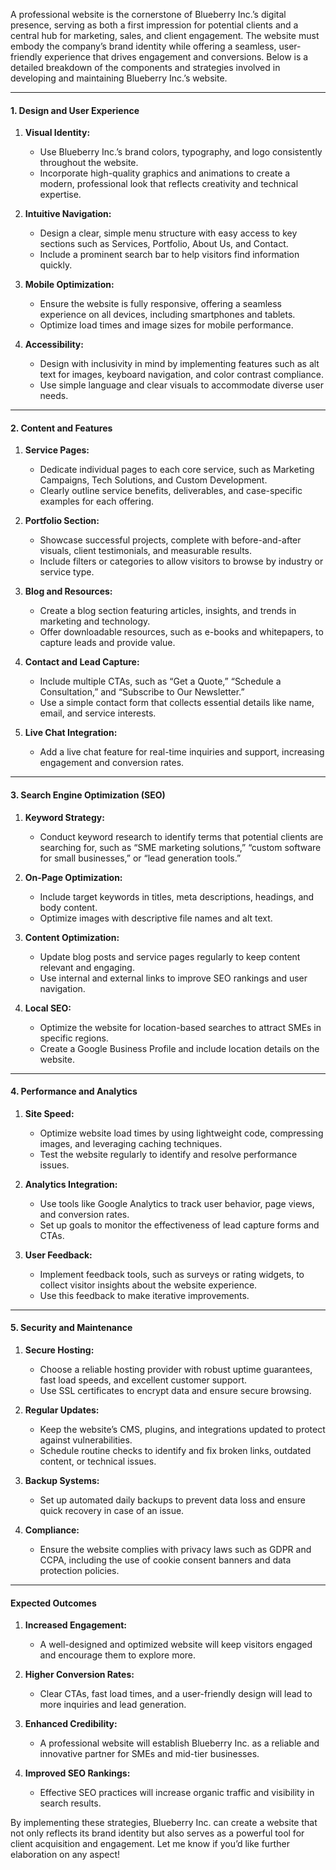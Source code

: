 
A professional website is the cornerstone of Blueberry Inc.’s digital presence, serving as both a first impression for potential clients and a central hub for marketing, sales, and client engagement. The website must embody the company’s brand identity while offering a seamless, user-friendly experience that drives engagement and conversions. Below is a detailed breakdown of the components and strategies involved in developing and maintaining Blueberry Inc.’s website.

---

#### **1. Design and User Experience**

1. **Visual Identity:**
    
    - Use Blueberry Inc.’s brand colors, typography, and logo consistently throughout the website.
    - Incorporate high-quality graphics and animations to create a modern, professional look that reflects creativity and technical expertise.
2. **Intuitive Navigation:**
    
    - Design a clear, simple menu structure with easy access to key sections such as Services, Portfolio, About Us, and Contact.
    - Include a prominent search bar to help visitors find information quickly.
3. **Mobile Optimization:**
    
    - Ensure the website is fully responsive, offering a seamless experience on all devices, including smartphones and tablets.
    - Optimize load times and image sizes for mobile performance.
4. **Accessibility:**
    
    - Design with inclusivity in mind by implementing features such as alt text for images, keyboard navigation, and color contrast compliance.
    - Use simple language and clear visuals to accommodate diverse user needs.

---

#### **2. Content and Features**

1. **Service Pages:**
    
    - Dedicate individual pages to each core service, such as Marketing Campaigns, Tech Solutions, and Custom Development.
    - Clearly outline service benefits, deliverables, and case-specific examples for each offering.
2. **Portfolio Section:**
    
    - Showcase successful projects, complete with before-and-after visuals, client testimonials, and measurable results.
    - Include filters or categories to allow visitors to browse by industry or service type.
3. **Blog and Resources:**
    
    - Create a blog section featuring articles, insights, and trends in marketing and technology.
    - Offer downloadable resources, such as e-books and whitepapers, to capture leads and provide value.
4. **Contact and Lead Capture:**
    
    - Include multiple CTAs, such as “Get a Quote,” “Schedule a Consultation,” and “Subscribe to Our Newsletter.”
    - Use a simple contact form that collects essential details like name, email, and service interests.
5. **Live Chat Integration:**
    
    - Add a live chat feature for real-time inquiries and support, increasing engagement and conversion rates.

---

#### **3. Search Engine Optimization (SEO)**

1. **Keyword Strategy:**
    
    - Conduct keyword research to identify terms that potential clients are searching for, such as “SME marketing solutions,” “custom software for small businesses,” or “lead generation tools.”
2. **On-Page Optimization:**
    
    - Include target keywords in titles, meta descriptions, headings, and body content.
    - Optimize images with descriptive file names and alt text.
3. **Content Optimization:**
    
    - Update blog posts and service pages regularly to keep content relevant and engaging.
    - Use internal and external links to improve SEO rankings and user navigation.
4. **Local SEO:**
    
    - Optimize the website for location-based searches to attract SMEs in specific regions.
    - Create a Google Business Profile and include location details on the website.

---

#### **4. Performance and Analytics**

1. **Site Speed:**
    
    - Optimize website load times by using lightweight code, compressing images, and leveraging caching techniques.
    - Test the website regularly to identify and resolve performance issues.
2. **Analytics Integration:**
    
    - Use tools like Google Analytics to track user behavior, page views, and conversion rates.
    - Set up goals to monitor the effectiveness of lead capture forms and CTAs.
3. **User Feedback:**
    
    - Implement feedback tools, such as surveys or rating widgets, to collect visitor insights about the website experience.
    - Use this feedback to make iterative improvements.

---

#### **5. Security and Maintenance**

1. **Secure Hosting:**
    
    - Choose a reliable hosting provider with robust uptime guarantees, fast load speeds, and excellent customer support.
    - Use SSL certificates to encrypt data and ensure secure browsing.
2. **Regular Updates:**
    
    - Keep the website’s CMS, plugins, and integrations updated to protect against vulnerabilities.
    - Schedule routine checks to identify and fix broken links, outdated content, or technical issues.
3. **Backup Systems:**
    
    - Set up automated daily backups to prevent data loss and ensure quick recovery in case of an issue.
4. **Compliance:**
    
    - Ensure the website complies with privacy laws such as GDPR and CCPA, including the use of cookie consent banners and data protection policies.

---

#### **Expected Outcomes**

1. **Increased Engagement:**
    
    - A well-designed and optimized website will keep visitors engaged and encourage them to explore more.
2. **Higher Conversion Rates:**
    
    - Clear CTAs, fast load times, and a user-friendly design will lead to more inquiries and lead generation.
3. **Enhanced Credibility:**
    
    - A professional website will establish Blueberry Inc. as a reliable and innovative partner for SMEs and mid-tier businesses.
4. **Improved SEO Rankings:**
    
    - Effective SEO practices will increase organic traffic and visibility in search results.

By implementing these strategies, Blueberry Inc. can create a website that not only reflects its brand identity but also serves as a powerful tool for client acquisition and engagement. Let me know if you’d like further elaboration on any aspect!